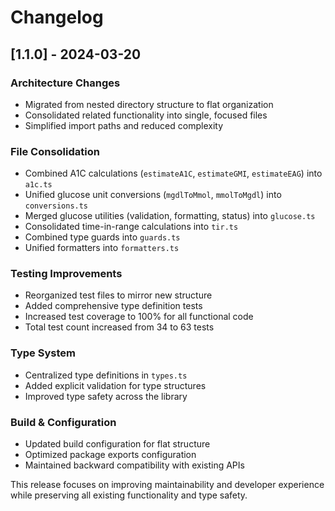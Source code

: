 # Changelog

## [1.1.0] - 2024-03-20

### Architecture Changes

- Migrated from nested directory structure to flat organization
- Consolidated related functionality into single, focused files
- Simplified import paths and reduced complexity

### File Consolidation

- Combined A1C calculations (`estimateA1C`, `estimateGMI`, `estimateEAG`) into `a1c.ts`
- Unified glucose unit conversions (`mgdlToMmol`, `mmolToMgdl`) into `conversions.ts`
- Merged glucose utilities (validation, formatting, status) into `glucose.ts`
- Consolidated time-in-range calculations into `tir.ts`
- Combined type guards into `guards.ts`
- Unified formatters into `formatters.ts`

### Testing Improvements

- Reorganized test files to mirror new structure
- Added comprehensive type definition tests
- Increased test coverage to 100% for all functional code
- Total test count increased from 34 to 63 tests

### Type System

- Centralized type definitions in `types.ts`
- Added explicit validation for type structures
- Improved type safety across the library

### Build & Configuration

- Updated build configuration for flat structure
- Optimized package exports configuration
- Maintained backward compatibility with existing APIs

This release focuses on improving maintainability and developer experience while preserving all existing functionality and type safety.

